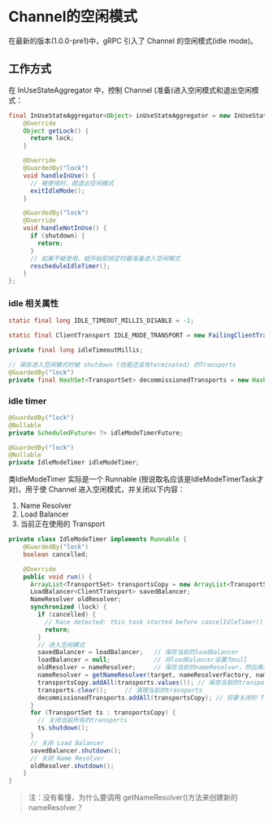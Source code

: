 # Channel的空闲模式

在最新的版本(1.0.0-pre1)中，gRPC 引入了 Channel 的空闲模式(idle mode)。

## 工作方式

在 InUseStateAggregator 中，控制 Channel (准备)进入空闲模式和退出空闲模式：

```java
final InUseStateAggregator<Object> inUseStateAggregator = new InUseStateAggregator<Object>() {
    @Override
    Object getLock() {
      return lock;
    }

    @Override
    @GuardedBy("lock")
    void handleInUse() {
      // 被使用时，就退出空闲模式
      exitIdleMode();
    }

    @GuardedBy("lock")
    @Override
    void handleNotInUse() {
      if (shutdown) {
        return;
      }
      // 如果不被使用，就开始安排定时器准备进入空闲模式
      rescheduleIdleTimer();
    }
};
```

### idle 相关属性

```java
static final long IDLE_TIMEOUT_MILLIS_DISABLE = -1;

static final ClientTransport IDLE_MODE_TRANSPORT = new FailingClientTransport(Status.INTERNAL.withDescription("Channel is in idle mode"));

private final long idleTimeoutMillis;

// 保存进入空闲模式时被 shutdown (但是还没有terminated) 的Transports
@GuardedBy("lock")
private final HashSet<TransportSet> decommissionedTransports = new HashSet<TransportSet>();
```

### idle timer

```java
@GuardedBy("lock")
@Nullable
private ScheduledFuture< ?> idleModeTimerFuture;

@GuardedBy("lock")
@Nullable
private IdleModeTimer idleModeTimer;
```

类IdleModeTimer 实际是一个 Runnable (按说取名应该是IdleModeTimerTask才对)，用于使 Channel 进入空闲模式，并关闭以下内容：

1. Name Resolver
2. Load Balancer
3. 当前正在使用的 Transport

```java
private class IdleModeTimer implements Runnable {
    @GuardedBy("lock")
    boolean cancelled;

    @Override
    public void run() {
      ArrayList<TransportSet> transportsCopy = new ArrayList<TransportSet>();
      LoadBalancer<ClientTransport> savedBalancer;
      NameResolver oldResolver;
      synchronized (lock) {
        if (cancelled) {
          // Race detected: this task started before cancelIdleTimer() could cancel it.
          return;
        }
        // 进入空闲模式
        savedBalancer = loadBalancer;	// 保存当前的loadBalancer
        loadBalancer = null;			// 将loadBalancer设置为null
        oldResolver = nameResolver;		// 保存当前的nameResolver，然后再重新创建一个新的nameResolver
        nameResolver = getNameResolver(target, nameResolverFactory, nameResolverParams);
        transportsCopy.addAll(transports.values());	// 保存当前的transports
        transports.clear();		// 清理当前的transports
        decommissionedTransports.addAll(transportsCopy); // 将要关闭的 Transports 保存起来
      }
      for (TransportSet ts : transportsCopy) {
      	// 关闭当前所有的transports
        ts.shutdown();
      }
      // 关闭 Load Balancer
      savedBalancer.shutdown();
      // 关闭 Name Resolver
      oldResolver.shutdown();
    }
}
```

> 注：没有看懂，为什么要调用 getNameResolver()方法来创建新的 nameResolver？

